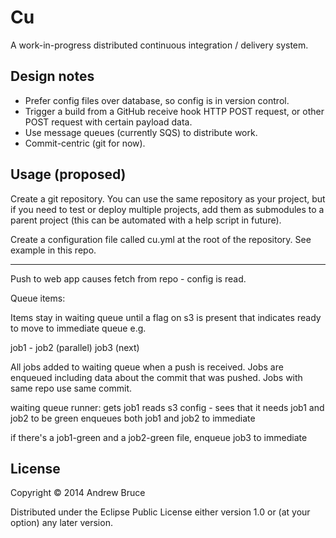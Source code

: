 # Cu

A work-in-progress distributed continuous integration / delivery system.

## Design notes

* Prefer config files over database, so config is in version control.
* Trigger a build from a GitHub receive hook HTTP POST request, or other POST
request with certain payload data.
* Use message queues (currently SQS) to distribute work.
* Commit-centric (git for now).

## Usage (proposed)

Create a git repository. You can use the same repository as your project, but 
if you need to test or deploy multiple projects, add them as submodules to a
parent project (this can be automated with a help script in future).

Create a configuration file called cu.yml at the root of the repository. See
example in this repo.

---

Push to web app causes fetch from repo - config is read.

Queue items:

Items stay in waiting queue until a flag on s3 is present that indicates ready
to move to immediate queue e.g.

job1 - job2 (parallel)
job3 (next)

All jobs added to waiting queue when a push is received.
Jobs are enqueued including data about the commit that was pushed.
Jobs with same repo use same commit.

waiting queue runner:
gets job1
reads s3 config - sees that it needs job1 and job2 to be green
enqueues both job1 and job2 to immediate

if there's a job1-green and a job2-green file, enqueue job3 to immediate

## License

Copyright © 2014 Andrew Bruce

Distributed under the Eclipse Public License either version 1.0 or (at
your option) any later version.

